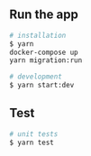 ```bash

```

## Run the app

```bash
# installation
$ yarn
docker-compose up
yarn migration:run

# development
$ yarn start:dev
```

## Test

```bash
# unit tests
$ yarn test
```
